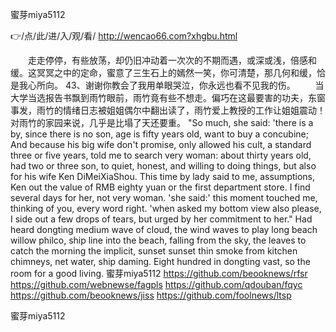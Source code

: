 
蜜芽miya5112




👉/点/此/进/入/观/看/ http://wencao66.com?xhgbu.html




　　走走停停，有些放荡，却仍旧冲动着一次次的不期而遇，或深或浅，倍感和缓。这冥冥之中的定命，蜜意了三生石上的嫣然一笑，你可清楚，那几何和缓，恰是我心所向。
	43、谢谢你教会了我用单眼哭泣，你永远也看不见我的伤。
　　当大学当选报告书飘到雨竹眼前，雨竹竟有些不想走。偏巧在这最要害的功夫，东窗事发，雨竹的情绪日志被姐姐偶尔中翻出读了，雨竹爱上教授的工作让姐姐震动！对雨竹的家园来说，几乎是比塌了天还要重。
"So much, she said: 'there is a by, since there is no son, age is fifty years old, want to buy a concubine;
And because his big wife don't promise, only allowed his cult, a standard three or five years, told me to search very woman: about thirty years old, had two or three son, to quiet, honest, and willing to doing things, but also for his wife Ken DiMeiXiaShou.
This time by lady said to me, assumptions, Ken out the value of RMB eighty yuan or the first department store.
I find several days for her, not very woman.
'she said:' this moment touched me, thinking of you, every word right.
'when asked my bottom view also please, I side out a few drops of tears, but urged by her commitment to her."
Had heard dongting medium wave of cloud, the wind waves to play long beach willow philco, ship line into the beach, falling from the sky, the leaves to catch the morning the implicit, sunset sunset thin smoke from kitchen chimneys, net water, ship daming.
Eight hundred in dongting vast, so the room for a good living.
蜜芽miya5112 https://github.com/beooknews/rfsr
https://github.com/webnewse/fagpls
https://github.com/qdouban/fqyc
https://github.com/beooknews/jiss
https://github.com/foolnews/ltsp





蜜芽miya5112
